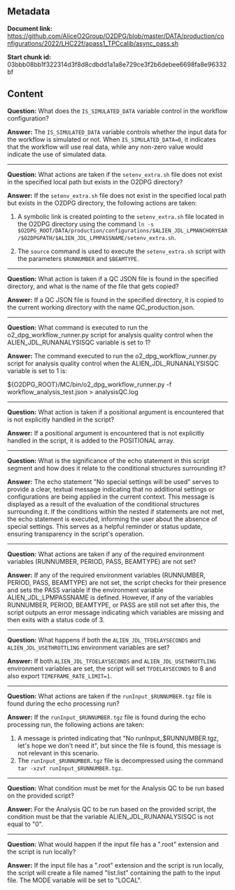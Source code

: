 ## Metadata

**Document link:** https://github.com/AliceO2Group/O2DPG/blob/master/DATA/production/configurations/2022/LHC22f/apass1_TPCcalib/async_pass.sh

**Start chunk id:** 03bbb08bb1f322314d3f8d8cdbdd1a1a8e729ce3f2b6debee6698fa8e96332bf

## Content

**Question:** What does the `IS_SIMULATED_DATA` variable control in the workflow configuration?

**Answer:** The `IS_SIMULATED_DATA` variable controls whether the input data for the workflow is simulated or not. When `IS_SIMULATED_DATA=0`, it indicates that the workflow will use real data, while any non-zero value would indicate the use of simulated data.

---

**Question:** What actions are taken if the `setenv_extra.sh` file does not exist in the specified local path but exists in the O2DPG directory?

**Answer:** If the `setenv_extra.sh` file does not exist in the specified local path but exists in the O2DPG directory, the following actions are taken:

1. A symbolic link is created pointing to the `setenv_extra.sh` file located in the O2DPG directory using the command `ln -s $O2DPG_ROOT/DATA/production/configurations/$ALIEN_JDL_LPMANCHORYEAR/$O2DPGPATH/$ALIEN_JDL_LPMPASSNAME/setenv_extra.sh`.

2. The `source` command is used to execute the `setenv_extra.sh` script with the parameters `$RUNNUMBER` and `$BEAMTYPE`.

---

**Question:** What action is taken if a QC JSON file is found in the specified directory, and what is the name of the file that gets copied?

**Answer:** If a QC JSON file is found in the specified directory, it is copied to the current working directory with the name QC_production.json.

---

**Question:** What command is executed to run the o2_dpg_workflow_runner.py script for analysis quality control when the ALIEN_JDL_RUNANALYSISQC variable is set to 1?

**Answer:** The command executed to run the o2_dpg_workflow_runner.py script for analysis quality control when the ALIEN_JDL_RUNANALYSISQC variable is set to 1 is:

${O2DPG_ROOT}/MC/bin/o2_dpg_workflow_runner.py -f workflow_analysis_test.json > analysisQC.log

---

**Question:** What action is taken if a positional argument is encountered that is not explicitly handled in the script?

**Answer:** If a positional argument is encountered that is not explicitly handled in the script, it is added to the POSITIONAL array.

---

**Question:** What is the significance of the echo statement in this script segment and how does it relate to the conditional structures surrounding it?

**Answer:** The echo statement "No special settings will be used" serves to provide a clear, textual message indicating that no additional settings or configurations are being applied in the current context. This message is displayed as a result of the evaluation of the conditional structures surrounding it. If the conditions within the nested if statements are not met, the echo statement is executed, informing the user about the absence of special settings. This serves as a helpful reminder or status update, ensuring transparency in the script's operation.

---

**Question:** What actions are taken if any of the required environment variables (RUNNUMBER, PERIOD, PASS, BEAMTYPE) are not set?

**Answer:** If any of the required environment variables (RUNNUMBER, PERIOD, PASS, BEAMTYPE) are not set, the script checks for their presence and sets the PASS variable if the environment variable ALIEN_JDL_LPMPASSNAME is defined. However, if any of the variables RUNNUMBER, PERIOD, BEAMTYPE, or PASS are still not set after this, the script outputs an error message indicating which variables are missing and then exits with a status code of 3.

---

**Question:** What happens if both the `ALIEN_JDL_TFDELAYSECONDS` and `ALIEN_JDL_USETHROTTLING` environment variables are set?

**Answer:** If both `ALIEN_JDL_TFDELAYSECONDS` and `ALIEN_JDL_USETHROTTLING` environment variables are set, the script will set `TFDELAYSECONDS` to 8 and also export `TIMEFRAME_RATE_LIMIT=1`.

---

**Question:** What actions are taken if the `runInput_$RUNNUMBER.tgz` file is found during the echo processing run?

**Answer:** If the `runInput_$RUNNUMBER.tgz` file is found during the echo processing run, the following actions are taken:

1. A message is printed indicating that "No runInput_$RUNNUMBER.tgz, let's hope we don't need it", but since the file is found, this message is not relevant in this scenario.
2. The `runInput_$RUNNUMBER.tgz` file is decompressed using the command `tar -xzvf runInput_$RUNNUMBER.tgz`.

---

**Question:** What condition must be met for the Analysis QC to be run based on the provided script?

**Answer:** For the Analysis QC to be run based on the provided script, the condition must be that the variable ALIEN_JDL_RUNANALYSISQC is not equal to "0".

---

**Question:** What would happen if the input file has a ".root" extension and the script is run locally?

**Answer:** If the input file has a ".root" extension and the script is run locally, the script will create a file named "list.list" containing the path to the input file. The MODE variable will be set to "LOCAL".